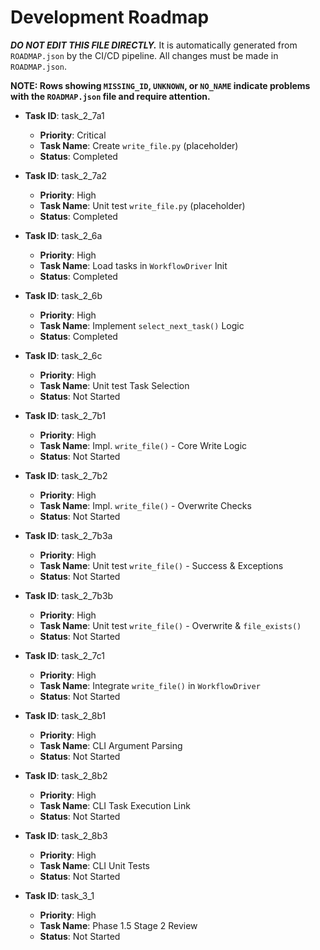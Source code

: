 # Development Roadmap

***DO NOT EDIT THIS FILE DIRECTLY.*** It is automatically generated from `ROADMAP.json` by the CI/CD pipeline. All changes must be made in `ROADMAP.json`.

**NOTE: Rows showing `MISSING_ID`, `UNKNOWN`, or `NO_NAME` indicate problems with the `ROADMAP.json` file and require attention.**

*   **Task ID**: task_2_7a1
    *   **Priority**: Critical
    *   **Task Name**: Create `write_file.py` (placeholder)
    *   **Status**: Completed

*   **Task ID**: task_2_7a2
    *   **Priority**: High
    *   **Task Name**: Unit test `write_file.py` (placeholder)
    *   **Status**: Completed

*   **Task ID**: task_2_6a
    *   **Priority**: High
    *   **Task Name**: Load tasks in `WorkflowDriver` Init
    *   **Status**: Completed

*   **Task ID**: task_2_6b
    *   **Priority**: High
    *   **Task Name**: Implement `select_next_task()` Logic
    *   **Status**: Completed

*   **Task ID**: task_2_6c
    *   **Priority**: High
    *   **Task Name**: Unit test Task Selection
    *   **Status**: Not Started

*   **Task ID**: task_2_7b1
    *   **Priority**: High
    *   **Task Name**: Impl. `write_file()` - Core Write Logic
    *   **Status**: Not Started

*   **Task ID**: task_2_7b2
    *   **Priority**: High
    *   **Task Name**: Impl. `write_file()` - Overwrite Checks
    *   **Status**: Not Started

*   **Task ID**: task_2_7b3a
    *   **Priority**: High
    *   **Task Name**: Unit test `write_file()` - Success & Exceptions
    *   **Status**: Not Started

*   **Task ID**: task_2_7b3b
    *   **Priority**: High
    *   **Task Name**: Unit test `write_file()` - Overwrite & `file_exists()`
    *   **Status**: Not Started

*   **Task ID**: task_2_7c1
    *   **Priority**: High
    *   **Task Name**: Integrate `write_file()` in `WorkflowDriver`
    *   **Status**: Not Started

*   **Task ID**: task_2_8b1
    *   **Priority**: High
    *   **Task Name**: CLI Argument Parsing
    *   **Status**: Not Started

*   **Task ID**: task_2_8b2
    *   **Priority**: High
    *   **Task Name**: CLI Task Execution Link
    *   **Status**: Not Started

*   **Task ID**: task_2_8b3
    *   **Priority**: High
    *   **Task Name**: CLI Unit Tests
    *   **Status**: Not Started

*   **Task ID**: task_3_1
    *   **Priority**: High
    *   **Task Name**: Phase 1.5 Stage 2 Review
    *   **Status**: Not Started

